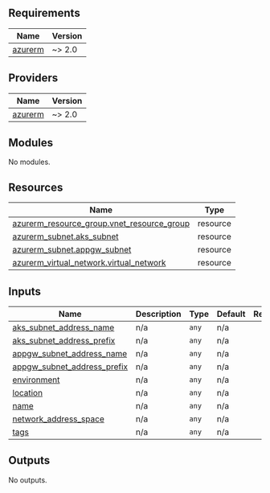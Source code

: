 <!-- BEGIN_TF_DOCS -->
## Requirements

| Name | Version |
|------|---------|
| <a name="requirement_azurerm"></a> [azurerm](#requirement\_azurerm) | ~> 2.0 |

## Providers

| Name | Version |
|------|---------|
| <a name="provider_azurerm"></a> [azurerm](#provider\_azurerm) | ~> 2.0 |

## Modules

No modules.

## Resources

| Name | Type |
|------|------|
| [azurerm_resource_group.vnet_resource_group](https://registry.terraform.io/providers/hashicorp/azurerm/latest/docs/resources/resource_group) | resource |
| [azurerm_subnet.aks_subnet](https://registry.terraform.io/providers/hashicorp/azurerm/latest/docs/resources/subnet) | resource |
| [azurerm_subnet.appgw_subnet](https://registry.terraform.io/providers/hashicorp/azurerm/latest/docs/resources/subnet) | resource |
| [azurerm_virtual_network.virtual_network](https://registry.terraform.io/providers/hashicorp/azurerm/latest/docs/resources/virtual_network) | resource |

## Inputs

| Name | Description | Type | Default | Required |
|------|-------------|------|---------|:--------:|
| <a name="input_aks_subnet_address_name"></a> [aks\_subnet\_address\_name](#input\_aks\_subnet\_address\_name) | n/a | `any` | n/a | yes |
| <a name="input_aks_subnet_address_prefix"></a> [aks\_subnet\_address\_prefix](#input\_aks\_subnet\_address\_prefix) | n/a | `any` | n/a | yes |
| <a name="input_appgw_subnet_address_name"></a> [appgw\_subnet\_address\_name](#input\_appgw\_subnet\_address\_name) | n/a | `any` | n/a | yes |
| <a name="input_appgw_subnet_address_prefix"></a> [appgw\_subnet\_address\_prefix](#input\_appgw\_subnet\_address\_prefix) | n/a | `any` | n/a | yes |
| <a name="input_environment"></a> [environment](#input\_environment) | n/a | `any` | n/a | yes |
| <a name="input_location"></a> [location](#input\_location) | n/a | `any` | n/a | yes |
| <a name="input_name"></a> [name](#input\_name) | n/a | `any` | n/a | yes |
| <a name="input_network_address_space"></a> [network\_address\_space](#input\_network\_address\_space) | n/a | `any` | n/a | yes |
| <a name="input_tags"></a> [tags](#input\_tags) | n/a | `any` | n/a | yes |

## Outputs

No outputs.
<!-- END_TF_DOCS -->